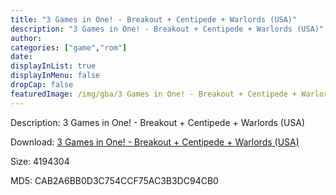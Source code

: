 ```yaml
---
title: "3 Games in One! - Breakout + Centipede + Warlords (USA)"
description: "3 Games in One! - Breakout + Centipede + Warlords (USA)"
author: 
categories: ["game","rom"]
date: 
displayInList: true
displayInMenu: false
dropCap: false
featuredImage: /img/gba/3 Games in One! - Breakout + Centipede + Warlords [Europe].jpg
---
```


Description: 3 Games in One! - Breakout + Centipede + Warlords (USA)

Download: <a style="text-decoration:underline;" href="https://mega.nz/#!fKBywCyC!UMJPcsYvdtwaZdFF4n4yRt17lHr5rocx65laS8svldw" target = "_blank" rel = "nofollow" > 3 Games in One! - Breakout + Centipede + Warlords (USA)</a>

Size: 4194304

MD5: CAB2A6BB0D3C754CCF75AC3B3DC94CB0

